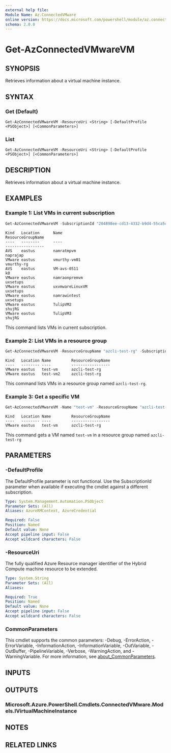 ```yaml
---
external help file:
Module Name: Az.ConnectedVMware
online version: https://docs.microsoft.com/powershell/module/az.connectedvmware/get-azconnectedvmwarevm
schema: 2.0.0
---
```


# Get-AzConnectedVMwareVM

## SYNOPSIS
Retrieves information about a virtual machine instance.

## SYNTAX

### Get (Default)
```
Get-AzConnectedVMwareVM -ResourceUri <String> [-DefaultProfile <PSObject>] [<CommonParameters>]
```

### List
```
Get-AzConnectedVMwareVM -ResourceUri <String> [-DefaultProfile <PSObject>] [<CommonParameters>]
```

## DESCRIPTION
Retrieves information about a virtual machine instance.

## EXAMPLES

### Example 1: List VMs in current subscription
```powershell
Get-AzConnectedVMwareVM -SubscriptionId "204898ee-cd13-4332-b9d4-55ca5c25496d"
```

```output
Kind   Location      Name                                                             ResourceGroupName
----   --------      ----                                                             -----------------
AVS    eastus        namratmpvm                                                       naprajap
VMware eastus        vmurthy-vm01                                                     vmurthy-rg
AVS    eastus        VM-avs-0511                                                      k0
VMware eastus        namraonpremvm                                                    uxsetups
VMware eastus        uxvmwareLinuxVM                                                  uxsetups
VMware eastus        namrawintest                                                     uxsetups
VMware eastus        TulipVM2                                                         shujRG
VMware eastus        TulipVM3                                                         shujRG
```

This command lists VMs in current subscription.

### Example 2: List VMs in a resource group
```powershell
Get-AzConnectedVMwareVM -ResourceGroupName "azcli-test-rg" -SubscriptionId "204898ee-cd13-4332-b9d4-55ca5c25496d"
```

```output
Kind   Location Name         ResourceGroupName
----   -------- ----         -----------------
VMware eastus   test-vm      azcli-test-rg
VMware eastus   test-vm2     azcli-test-rg
```

This command lists VMs in a resource group named `azcli-test-rg`.

### Example 3: Get a specific VM
```powershell
Get-AzConnectedVMwareVM -Name "test-vm" -ResourceGroupName "azcli-test-rg" -SubscriptionId "204898ee-cd13-4332-b9d4-55ca5c25496d"
```

```output
Kind   Location Name         ResourceGroupName
----   -------- ----         -----------------
VMware eastus   test-vm      azcli-test-rg
```

This command gets a VM named `test-vm` in a resource group named `azcli-test-rg`

## PARAMETERS

### -DefaultProfile
The DefaultProfile parameter is not functional.
Use the SubscriptionId parameter when available if executing the cmdlet against a different subscription.

```yaml
Type: System.Management.Automation.PSObject
Parameter Sets: (All)
Aliases: AzureRMContext, AzureCredential

Required: False
Position: Named
Default value: None
Accept pipeline input: False
Accept wildcard characters: False
```

### -ResourceUri
The fully qualified Azure Resource manager identifier of the Hybrid Compute machine resource to be extended.

```yaml
Type: System.String
Parameter Sets: (All)
Aliases:

Required: True
Position: Named
Default value: None
Accept pipeline input: False
Accept wildcard characters: False
```

### CommonParameters
This cmdlet supports the common parameters: -Debug, -ErrorAction, -ErrorVariable, -InformationAction, -InformationVariable, -OutVariable, -OutBuffer, -PipelineVariable, -Verbose, -WarningAction, and -WarningVariable. For more information, see [about_CommonParameters](http://go.microsoft.com/fwlink/?LinkID=113216).

## INPUTS

## OUTPUTS

### Microsoft.Azure.PowerShell.Cmdlets.ConnectedVMware.Models.IVirtualMachineInstance

## NOTES

## RELATED LINKS

